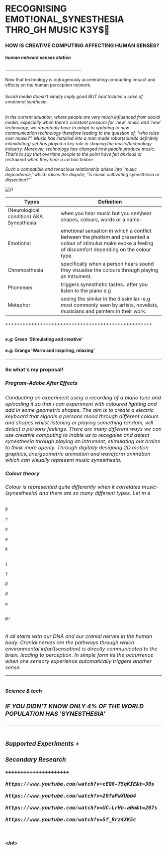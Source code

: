 <h1>RECOGN!SING EM0T!ONAL_$YNESTHESIA THRO_GH MUS!C K3Y$🎼</h1> 

<h3 id="custom-id">HOW IS CREATIVE COMPUTING AFFECTING HUMAN SENSES?</H3>

<h5>human network senses station</h5> 
--------------------------------------
<p>Now that technology is outrageously accelerating conducting impact and effects on the human perception network.
 
 
<h6>Social media doesn’t simply imply good BUT bad tackles a case of emotional synthesia.<h6>
 
 <p>In the current situation, where people are very much influenced from social media, especially when there’s constant pressure for 'new' music and 'new' technology, we repeatedly have to adapt to updating to new communication technology therefore leading to the question of, "who rules over music?".
  Music has installed into a man made robot(sounds definitely intimidating) yet has played a key role in shaping the music/technology industry. Moreover, technology has changed how people produce music. That’s to say that overtime people to the point have felt anxious or restrained when they hear a certain timbre.
  
Such a compatible and tenacious relationship arises into 'music dependence,'
which raises the dispute; "is music cultivating synesthesia or dissection?" 
  
  ![0](https://user-images.githubusercontent.com/94451630/142332629-516776d2-2897-4aae-9f9b-65cad7ea8322.jpg)

  
  
  
| Types      | Definition |
| ---------- | ---------- |
| (Neurological condition) AKA Synesthesia  | when you hear music but you see\hear shapes, colours, words or a name. 
| Emotional  | emotional sensation in which a conflict between the photism and presented a colour of stimulus make evoke a feeling of discomfort depending on the colour type. 
| Chromosthesia | specifically when a person hears sound they visualise the colours through playing an intrument.
| Phonemes | triggers synesthetic tastes.. after you listen to the piano e.g
| Metaphor | seeing the similar in the dissimilar-e.g most commonly seen by artists, novelists, musicians and painters in their work.
  
  
+++++++++++++++++++++++++++++++++++++++++++++++++++
  
 <h4>e.g: Green 'Stimulating and creative'</h4>
 <h4>e.g: Orange 'Warm and inspiring, relaxing'</h4>
   
 ---------------------------------------
 
 <h3>So what's my proposal!<h/3>
  
 <h5>Program-Adobe After Effects</h5>
 
 <h6>Conducting an experiment using a recording of a piano tune and uploading it so that i can experiment with coloured lighting and add in some geometric shapes.  The aim is to create a electric keyboard that signals a persons mood through different colours and shapes whilst listening or playing something random, will detect a persons feelings. There are many different ways we can use creative computing to inable us to recognise and detect synesthesia through playing an intrument, stimulating our brains to think more openly. Through digitally designing 2D motion graphics, line/geometric animation and waveform animation which can visually represent music synesthesia.<h/6>
  
  <h4>Colour theory<h/4>
   
   <h6>Colour is represented quite differently when it correlates music-(synesthesia) and there are so many different types. Let m  
                                                                                                                                        e 

                                                                                                    b
                                                                                                      r
                                                                                                      e
                                                                                                    a
                                                                                                     k 
                                                                                                       
                                                                                                     i
                                                                                                       t
                                                                                                           D
                                                                                                                  0
                                                                                                              w
                                                                                                               
                                                                                                          N!
                                                                                                    
                                                                                             

  
 
<h6>It all starts with our DNA and our cranial nerves in the human body. Cranial nerves are the pathways through which environmental infor/(sensation) is directly communicated to the brain, leading to perception. In simple form its the occurrence when one sensory experience automatically triggers another sense.
 
 _______________________________________________
 
 <h4>Science & tech<h/4>
  
  <h3>IF YOU DIDN'T KNOW ONLY 4% OF THE WORLD POPULATION HAS 'SYNESTHESIA'<H/3>
   
   <h6>
   
   
   
   
   
   ___________________________________
   
   <h4>Supported Experiments<h/4> + <h4>Secondary Research<h/4>
    
    +++++++++++++++++++++
    
    https://www.youtube.com/watch?v=cEQ8-75qKIE&t=30s
    
    https://www.youtube.com/watch?v=20faPwXUbb4
    
    https://www.youtube.com/watch?v=UC-LrHn-a0o&t=207s
    
    https://www.youtube.com/watch?v=5f_Rrz4XK5c
     
    
    
    <h4>
    
     
     
     
    
     
     
     
     
 

 

   
   
   
   
   
   
   
   
   
   
   
   
   
   
   
   
   

